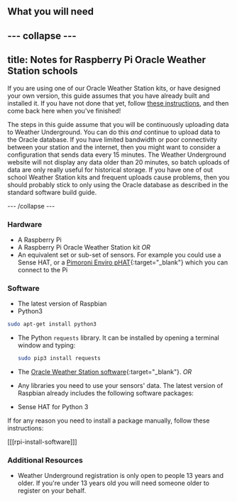 ## What you will need

--- collapse ---
---
title: Notes for Raspberry Pi Oracle Weather Station schools
---

If you are using one of our Oracle Weather Station kits, or have designed your own version, this guide assumes that you have already built and installed it. If you have not done that yet, follow [these instructions](https://www.raspberrypi.org/learning/weather-station-guide/), and then come back here when you've finished!

The steps in this guide assume that you will be continuously uploading data to Weather Underground. You can do this *and* continue to upload data to the Oracle database. If you have limited bandwidth or poor connectivity between your station and the internet, then you might want to consider a configuration that sends data every 15 minutes. The Weather Underground website will not display any data older than 20 minutes, so batch uploads of data are only really useful for historical storage. If you have one of out school Weather Station kits and frequent uploads cause problems, then you should probably stick to only using the Oracle database as described in the standard software build guide.

--- /collapse ---


### Hardware

- A Raspberry Pi
- A Raspberry Pi Oracle Weather Station kit
_OR_
- An equivalent set or sub-set of sensors. For example you could use
 a Sense HAT, or a [Pimoroni Enviro pHAT](https://shop.pimoroni.com/products/enviro-phat){:target="_blank"} which you can connect to the Pi


### Software

- The latest version of Raspbian
- Python3

```bash
sudo apt-get install python3

```
- The Python `requests` library. It can be installed by opening a terminal window and typing:

    ```bash
    sudo pip3 install requests

    ```

- The [Oracle Weather Station software](https://www.raspberrypi.org/learning/weather-station-guide/software.md){:target="_blank"}.
_OR_
- Any libraries you need to use your sensors' data. The latest version of Raspbian already includes the following software packages:

- Sense HAT for Python 3

If for any reason you need to install a package manually, follow these instructions:

[[[rpi-install-software]]]

### Additional Resources

- Weather Underground registration is only open to people 13 years and older. If you're under 13 years old you will need someone older to register on your behalf.
